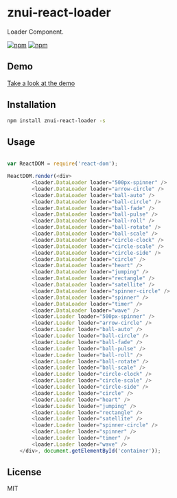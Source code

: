 # znui-react-loader
Loader Component.

[![npm](https://img.shields.io/npm/v/znui-react-loader.svg)](https://www.npmjs.com/package/znui-react-loader)
[![npm](https://img.shields.io/npm/dm/znui-react-loader.svg)](https://www.npmjs.com/package/znui-react-loader)

## Demo

[Take a look at the demo](https://znui.github.io/znui-react-loader/example/www/index.html)

## Installation

```bash
npm install znui-react-loader -s
```

## Usage

```javascript

var ReactDOM = require('react-dom');

ReactDOM.render(<div>
        <loader.DataLoader loader="500px-spinner" />
        <loader.DataLoader loader="arrow-circle" />
        <loader.DataLoader loader="ball-auto" />
        <loader.DataLoader loader="ball-circle" />
        <loader.DataLoader loader="ball-fade" />
        <loader.DataLoader loader="ball-pulse" />
        <loader.DataLoader loader="ball-roll" />
        <loader.DataLoader loader="ball-rotate" />
        <loader.DataLoader loader="ball-scale" />
        <loader.DataLoader loader="circle-clock" />
        <loader.DataLoader loader="circle-scale" />
        <loader.DataLoader loader="circle-side" />
        <loader.DataLoader loader="circle" />
        <loader.DataLoader loader="heart" />
        <loader.DataLoader loader="jumping" />
        <loader.DataLoader loader="rectangle" />
        <loader.DataLoader loader="satellite" />
        <loader.DataLoader loader="spinner-circle" />
        <loader.DataLoader loader="spinner" />
        <loader.DataLoader loader="timer" />
        <loader.DataLoader loader="wave" />
        <loader.Loader loader="500px-spinner" />
        <loader.Loader loader="arrow-circle" />
        <loader.Loader loader="ball-auto" />
        <loader.Loader loader="ball-circle" />
        <loader.Loader loader="ball-fade" />
        <loader.Loader loader="ball-pulse" />
        <loader.Loader loader="ball-roll" />
        <loader.Loader loader="ball-rotate" />
        <loader.Loader loader="ball-scale" />
        <loader.Loader loader="circle-clock" />
        <loader.Loader loader="circle-scale" />
        <loader.Loader loader="circle-side" />
        <loader.Loader loader="circle" />
        <loader.Loader loader="heart" />
        <loader.Loader loader="jumping" />
        <loader.Loader loader="rectangle" />
        <loader.Loader loader="satellite" />
        <loader.Loader loader="spinner-circle" />
        <loader.Loader loader="spinner" />
        <loader.Loader loader="timer" />
        <loader.Loader loader="wave" />
    </div>, document.getElementById('container'));

```

## License

MIT